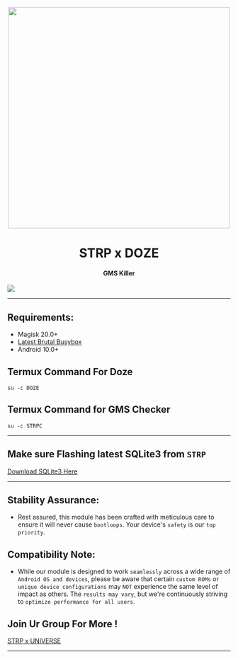 <p align="center"><a href="https://t.me/AndroidRootModulesCommunity"><img src="https://i.imgur.com/cLkI5Xk.jpg" width="500"></a></p>  

 <h1 align="center"><b> STRP x DOZE</b></h1> 

 <h4 align="center">GMS Killer</h4>

 <a href="https://t.me/AndroidRootModulesCommunity"><img src="https://img.shields.io/badge/Join-Telegram%20Channel-red.svg?logo=Telegram"></a>

------------------------------

## Requirements:

- Magisk 20.0+
- [Latest Brutal Busybox](https://t.me/StratosphereCloud/182)
- Android 10.0+

## Termux Command For Doze
`su -c DOZE`

## Termux Command for GMS Checker
`su -c STRPC`

------
## Make sure Flashing latest SQLite3 from `STRP`
[Download SQLite3 Here]()


------
## Stability Assurance:
- Rest assured, this module has been crafted with meticulous care to ensure it will never cause `bootloops`. Your device's `safety` is our `top priority`.

## Compatibility Note:
- While our module is designed to work `seamlessly` across a wide range of `Android OS and devices`, please be aware that certain `custom ROMs` or `unique device configurations` may `NOT` experience the same level of impact as others. The `results may vary`, but we're continuously striving to `optimize performance for all users`.

## Join Ur Group For More !
[STRP x UNIVERSE](https://t.me/AndroidRootModulesCommunity)


----
